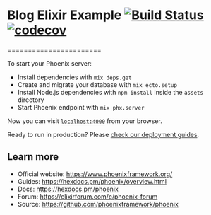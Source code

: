 # Blog Elixir Example [![Build Status](https://travis-ci.com/adrianomota/blog.svg?branch=master)](https://travis-ci.com/adrianomota/blog) [![codecov](https://codecov.io/gh/adrianomota/blog/branch/master/graph/badge.svg?token=)](https://codecov.io/gh/adrianomota/blog)

=======================


To start your Phoenix server:

  * Install dependencies with `mix deps.get`
  * Create and migrate your database with `mix ecto.setup`
  * Install Node.js dependencies with `npm install` inside the `assets` directory
  * Start Phoenix endpoint with `mix phx.server`

Now you can visit [`localhost:4000`](http://localhost:4000) from your browser.

Ready to run in production? Please [check our deployment guides](https://hexdocs.pm/phoenix/deployment.html).

## Learn more

  * Official website: https://www.phoenixframework.org/
  * Guides: https://hexdocs.pm/phoenix/overview.html
  * Docs: https://hexdocs.pm/phoenix
  * Forum: https://elixirforum.com/c/phoenix-forum
  * Source: https://github.com/phoenixframework/phoenix
